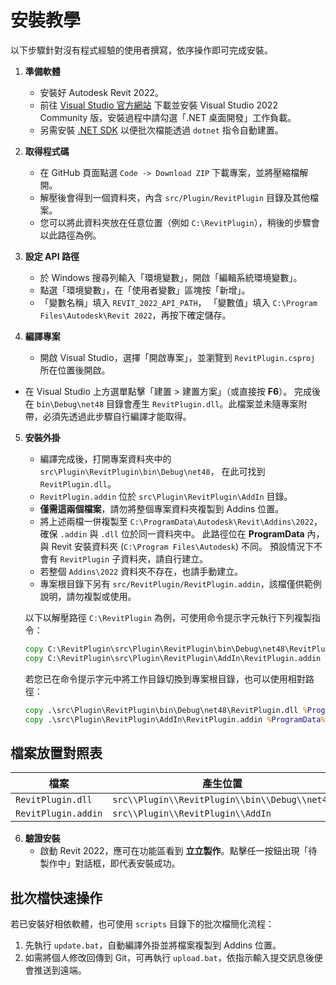# 安裝教學

以下步驟針對沒有程式經驗的使用者撰寫，依序操作即可完成安裝。

1. **準備軟體**
   - 安裝好 Autodesk Revit 2022。
   - 前往 [Visual Studio 官方網站](https://visualstudio.microsoft.com/) 下載並安裝 Visual Studio 2022 Community 版，安裝過程中請勾選「.NET 桌面開發」工作負載。
   - 另需安裝 [\.NET SDK](https://aka.ms/dotnet/download) 以便批次檔能透過 `dotnet` 指令自動建置。

2. **取得程式碼**
   - 在 GitHub 頁面點選 `Code -> Download ZIP` 下載專案，並將壓縮檔解開。
   - 解壓後會得到一個資料夾，內含 `src/Plugin/RevitPlugin` 目錄及其他檔案。
   - 您可以將此資料夾放在任意位置（例如 `C:\RevitPlugin`），稍後的步驟會以此路徑為例。

3. **設定 API 路徑**
   - 於 Windows 搜尋列輸入「環境變數」，開啟「編輯系統環境變數」。
   - 點選「環境變數」，在「使用者變數」區塊按「新增」。
   - 「變數名稱」填入 `REVIT_2022_API_PATH`，
     「變數值」填入 `C:\Program Files\Autodesk\Revit 2022`，再按下確定儲存。

4. **編譯專案**
   - 開啟 Visual Studio，選擇「開啟專案」，並瀏覽到 `RevitPlugin.csproj` 所在位置後開啟。
  - 在 Visual Studio 上方選單點擊「建置 > 建置方案」（或直接按 **F6**）。
    完成後在 `bin\Debug\net48` 目錄會產生 `RevitPlugin.dll`。此檔案並未隨專案附
    帶，必須先透過此步驟自行編譯才能取得。

5. **安裝外掛**
   - 編譯完成後，打開專案資料夾中的 `src\Plugin\RevitPlugin\bin\Debug\net48`，
     在此可找到 `RevitPlugin.dll`。
   - `RevitPlugin.addin` 位於 `src\Plugin\RevitPlugin\AddIn` 目錄。
   - **僅需這兩個檔案**，請勿將整個專案資料夾複製到 Addins 位置。
   - 將上述兩檔一併複製至 `C:\ProgramData\Autodesk\Revit\Addins\2022`，
     確保 `.addin` 與 `.dll` 位於同一資料夾中。
     此路徑位在 **ProgramData** 內，與 Revit 安裝資料夾 (`C:\Program Files\Autodesk`) 不同。
     預設情況下不會有 `RevitPlugin` 子資料夾，請自行建立。
   - 若整個 `Addins\2022` 資料夾不存在，也請手動建立。
   - 專案根目錄下另有 `src/RevitPlugin/RevitPlugin.addin`，該檔僅供範例說明，請勿複製或使用。

   以下以解壓路徑 `C:\RevitPlugin` 為例，可使用命令提示字元執行下列複製指令：
   ```cmd
   copy C:\RevitPlugin\src\Plugin\RevitPlugin\bin\Debug\net48\RevitPlugin.dll C:\ProgramData\Autodesk\Revit\Addins\2022
   copy C:\RevitPlugin\src\Plugin\RevitPlugin\AddIn\RevitPlugin.addin C:\ProgramData\Autodesk\Revit\Addins\2022
   ```
   若您已在命令提示字元中將工作目錄切換到專案根目錄，也可以使用相對路徑：
   ```cmd
   copy .\src\Plugin\RevitPlugin\bin\Debug\net48\RevitPlugin.dll %ProgramData%\Autodesk\Revit\Addins\2022
   copy .\src\Plugin\RevitPlugin\AddIn\RevitPlugin.addin %ProgramData%\Autodesk\Revit\Addins\2022
   ```

## 檔案放置對照表
| 檔案 | 產生位置 | 要複製到 |
| --- | --- | --- |
| `RevitPlugin.dll` | `src\\Plugin\\RevitPlugin\\bin\\Debug\\net48` | `C:\\ProgramData\\Autodesk\\Revit\\Addins\\2022` |
| `RevitPlugin.addin` | `src\\Plugin\\RevitPlugin\\AddIn` | `C:\\ProgramData\\Autodesk\\Revit\\Addins\\2022` |

6. **驗證安裝**
   - 啟動 Revit 2022，應可在功能區看到 **立立製作**。點擊任一按鈕出現「待製作中」對話框，即代表安裝成功。

## 批次檔快速操作
若已安裝好相依軟體，也可使用 `scripts` 目錄下的批次檔簡化流程：

1. 先執行 `update.bat`，自動編譯外掛並將檔案複製到 Addins 位置。
2. 如需將個人修改回傳到 Git，可再執行 `upload.bat`，依指示輸入提交訊息後便會推送到遠端。